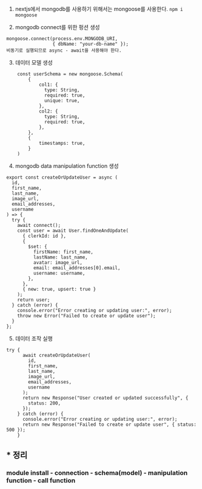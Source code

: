 1. nextjs에서 mongodb를 사용하기 위해서는 mongoose를 사용한다.
` npm i mongoose `

2. mongodb connect를 위한 펑션 생성
```
mongoose.connect(process.env.MONGODB_URI,
                 { dbName: "your-db-name" });
비동기로 실행되므로 async - await을 사용해야 한다.
```

3. 데이터 모델 생성
```
	const userSchema = new mongoose.Schema(
		{
		    col1: {
		      type: String,
		      required: true,
		      unique: true,
		    },
		    col2: {
		      type: String,
		      required: true,
		    },
		},
		{
		    timestamps: true,
		}
	)
```

4. mongodb data manipulation function 생성
```
export const createOrUpdateUser = async (
  id,
  first_name,
  last_name,
  image_url,
  email_addresses,
  username
) => {
  try {
    await connect();
    const user = await User.findOneAndUpdate(
      { clerkId: id },
      {
        $set: {
          firstName: first_name,
          lastName: last_name,
          avatar: image_url,
          email: email_addresses[0].email,
          username: username,
        },
      },
      { new: true, upsert: true }
    );
    return user;
  } catch (error) {
    console.error("Error creating or updating user:", error);
    throw new Error("Failed to create or update user");
  }
};
```

5.  데이터 조작 실행
```
try {
      await createOrUpdateUser(
        id,
        first_name,
        last_name,
        image_url,
        email_addresses,
        username
      );
      return new Response("User created or updated successfully", {
        status: 200,
      });
    } catch (error) {
      console.error("Error creating or updating user:", error);
      return new Response("Failed to create or update user", { status: 500 });
    }
```

## * 정리
### module install - connection - schema(model) - manipulation function - call function